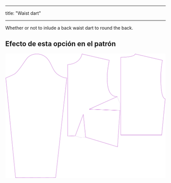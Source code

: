 - - -
title: "Waist dart"
- - -

Whether or not to inlude a back waist dart to round the back.

## Efecto de esta opción en el patrón

![This image shows the effect of this option by superimposing several variants that have a different value for this option](breanna_waistdart_sample.svg "Effect of this option on the pattern")
